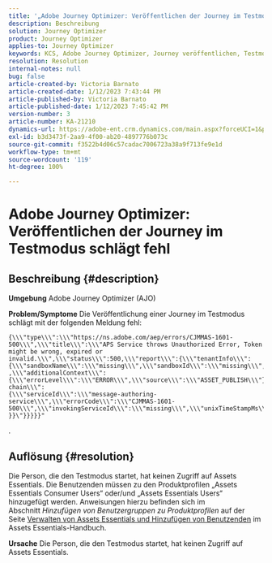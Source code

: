 ```yaml
---
title: '„Adobe Journey Optimizer: Veröffentlichen der Journey im Testmodus schlägt fehl“'
description: Beschreibung
solution: Journey Optimizer
product: Journey Optimizer
applies-to: Journey Optimizer
keywords: KCS, Adobe Journey Optimizer, Journey veröffentlichen, Testmodus, Fehler, AJO
resolution: Resolution
internal-notes: null
bug: false
article-created-by: Victoria Barnato
article-created-date: 1/12/2023 7:43:44 PM
article-published-by: Victoria Barnato
article-published-date: 1/12/2023 7:45:42 PM
version-number: 3
article-number: KA-21210
dynamics-url: https://adobe-ent.crm.dynamics.com/main.aspx?forceUCI=1&pagetype=entityrecord&etn=knowledgearticle&id=7892a466-b192-ed11-aad1-6045bd006d92
exl-id: b3d3473f-2aa9-4f00-ab20-4897776b073c
source-git-commit: f3522b4d06c57cadac7006723a38a9f713fe9e1d
workflow-type: tm+mt
source-wordcount: '119'
ht-degree: 100%

---
```


# Adobe Journey Optimizer: Veröffentlichen der Journey im Testmodus schlägt fehl

## Beschreibung {#description}

<b>Umgebung</b>
Adobe Journey Optimizer (AJO)


<b>Problem/Symptome</b>
Die Veröffentlichung einer Journey im Testmodus schlägt mit der folgenden Meldung fehl:


```
{\\\"type\\\":\\\"https://ns.adobe.com/aep/errors/CJMMAS-1601-500\\\",\\\"title\\\":\\\"APS Service throws Unauthorized Error, Token might be wrong, expired or invalid.\\\",\\\"status\\\":500,\\\"report\\\":{\\\"tenantInfo\\\":
{\\\"sandboxName\\\":\\\"missing\\\",\\\"sandboxId\\\":\\\"missing\\\",\\\"imsOrgId\\\":\\\"missing\\\"}
,\\\"additionalContext\\\":{\\\"errorLevel\\\":\\\"ERROR\\\",\\\"source\\\":\\\"ASSET_PUBLISH\\\"}},\\\"error-chain\\\":
{\\\"serviceId\\\":\\\"message-authoring-service\\\",\\\"errorCode\\\":\\\"CJMMAS-1601-500\\\",\\\"invokingServiceId\\\":\\\"missing\\\",\\\"unixTimeStampMs\\\":«REDACTED»}
}}\"}}}}}"
```

.

## Auflösung {#resolution}


Die Person, die den Testmodus startet, hat keinen Zugriff auf Assets Essentials. Die Benutzenden müssen zu den Produktprofilen „Assets Essentials Consumer Users“ oder/und „Assets Essentials Users“ hinzugefügt werden. Anweisungen hierzu befinden sich im Abschnitt *Hinzufügen von Benutzergruppen zu Produktprofilen* auf der Seite [Verwalten von Assets Essentials und Hinzufügen von Benutzenden](https://experienceleague.adobe.com/docs/experience-manager-assets-essentials/help/get-started-admins/deploy-administer.html?lang=de#add-users-to-product-profiles) im Assets Essentials-Handbuch.

<b>Ursache</b>
Die Person, die den Testmodus startet, hat keinen Zugriff auf Assets Essentials.
